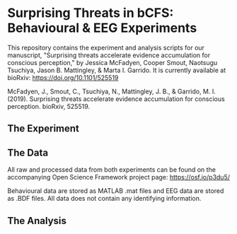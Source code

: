 # Surprising Threats in bCFS: Behavioural & EEG Experiments
This repository contains the experiment and analysis scripts for our manuscript, "Surprising threats accelerate evidence accumulation for conscious perception," by Jessica McFadyen, Cooper Smout, Naotsugu Tsuchiya, Jason B. Mattingley, & Marta I. Garrido. It is currently available at bioRxiv: https://doi.org/10.1101/525519

McFadyen, J., Smout, C., Tsuchiya, N., Mattingley, J. B., & Garrido, M. I. (2019). Surprising threats accelerate evidence accumulation for conscious perception. bioRxiv, 525519.

## The Experiment


## The Data
All raw and processed data from both experiments can be found on the accompanying Open Science Framework project page: https://osf.io/p3du5/

Behavioural data are stored as MATLAB .mat files and EEG data are stored as .BDF files. All data does not contain any identifying information.

## The Analysis

